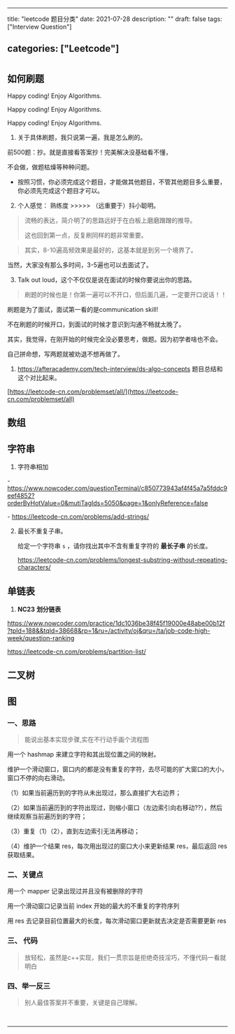
---
title: "leetcode 题目分类"
date: 2021-07-28
description: ""
draft: false
tags: ["Interview Question"]

categories: ["Leetcode"]
---
# 

## 如何刷题

Happy coding! Enjoy Algorithms.

Happy coding! Enjoy Algorithms.

Happy coding! Enjoy Algorithms.



1. 关于具体刷题，我只说第一遍，我是怎么刷的。

前500题：抄。就是直接看答案抄！完美解决没基础看不懂，



不会做，做题枯燥等种种问题。



- 按照习惯，你必须完成这个题目，才能做其他题目，不管其他题目多么重要，你必须先完成这个题目才可以。





2. 个人感觉： 熟练度 >>>>> （远重要于）抖小聪明。

 

>  流畅的表达，简介明了的思路远好于在白板上磨磨蹭蹭的推导。
>
> 这也回到第一点，反复刷同样的题非常重要。



> 其实，8-10遍高频效果是最好的，这基本就是到另一个境界了。

当然，大家没有那么多时间，3-5遍也可以去面试了。



3. Talk out loud，这个不仅仅是说在面试的时候你要说出你的思路。

> 刷题的时候也是！你第一遍可以不开口，但后面几遍，一定要开口说话！！

刷题是为了面试，面试第一看的是communication skill! 

不在刷题的时候开口，到面试的时候才意识到沟通不畅就太晚了。

其实，我觉得，在刚开始的时候完全没必要思考，做题。因为初学者啥也不会。

自己拼命想，写两题就被劝退不想再做了。



1. https://afteracademy.com/tech-interview/ds-algo-concepts 题目总结和这个对比起来。

[https://leetcode-cn.com/problemset/all/](https://leetcode-cn.com/problemset/all)



## 数组



## 字符串





1. 字符串相加

\- https://www.nowcoder.com/questionTerminal/c850773943af4f45a7a5fddc9eef4852?orderByHotValue=0&mutiTagIds=5050&page=1&onlyReference=false

\- https://leetcode-cn.com/problems/add-strings/



2. 最长不重复子串。

   给定一个字符串 `s` ，请你找出其中不含有重复字符的 **最长子串** 的长度。

   https://leetcode-cn.com/problems/longest-substring-without-repeating-characters/

   

## 单链表



1. **NC23** **划分链表** 

https://www.nowcoder.com/practice/1dc1036be38f45f19000e48abe00b12f?tpId=188&&tqId=38668&rp=1&ru=/activity/oj&qru=/ta/job-code-high-week/question-ranking

https://leetcode-cn.com/problems/partition-list/



## 二叉树



## 图









### 一、思路
>  能说出基本实现步骤,实在不行动手画个流程图

用一个 hashmap 来建立字符和其出现位置之间的映射。



维护一个滑动窗口，窗口内的都是没有重复的字符，去尽可能的扩大窗口的大小，窗口不停的向右滑动。

（1）如果当前遍历到的字符从未出现过，那么直接扩大右边界；

（2）如果当前遍历到的字符出现过，则缩小窗口（左边索引向右移动??），然后继续观察当前遍历到的字符；

（3）重复（1）（2），直到左边索引无法再移动；

（4）维护一个结果 res，每次用出现过的窗口大小来更新结果 res，最后返回 res 获取结果。

### 二、关键点



用一个 mapper 记录出现过并且没有被删除的字符

用一个滑动窗口记录当前 index 开始的最大的不重复的字符序列

用 res 去记录目前位置最大的长度，每次滑动窗口更新就去决定是否需要更新 res







### 三、 代码

> 放轻松，虽然是c++实现，我们一贯宗旨是拒绝奇技淫巧，不懂代码一看就明白





### 四、举一反三

> 别人最佳答案并不重要，关键是自己理解。 



​	

----------------------

